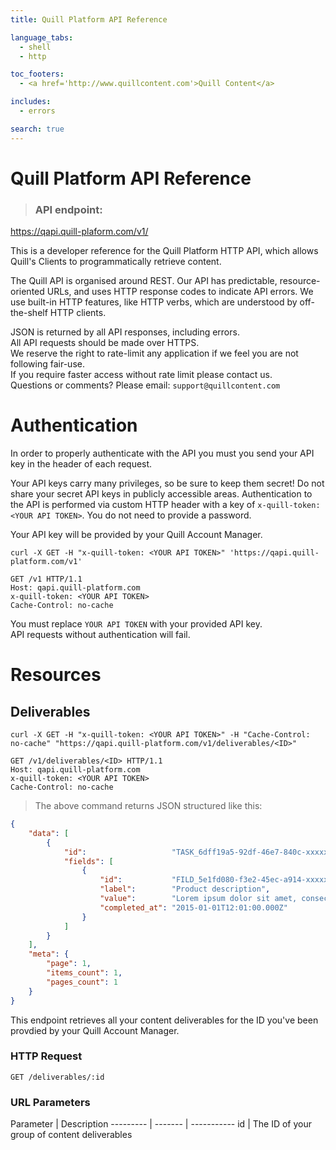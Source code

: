 ```yaml
---
title: Quill Platform API Reference

language_tabs:
  - shell
  - http

toc_footers:
  - <a href='http://www.quillcontent.com'>Quill Content</a>

includes:
  - errors

search: true
---
```


# Quill Platform API Reference
> ### API endpoint: 
https://qapi.quill-plaform.com/v1/

This is a developer reference for the Quill Platform HTTP API, which allows Quill's Clients to programmatically retrieve content.

The Quill API is organised around REST. Our API has predictable, resource-oriented URLs, and uses HTTP response codes to indicate API errors. We use built-in HTTP features, like HTTP verbs, which are understood by off-the-shelf HTTP clients. 

<aside class="notice">JSON is returned by all API responses, including errors.</aside>

<aside class="warning">All API requests should be made over HTTPS.</aside>

<aside class="warning">We reserve the right to rate-limit any application if we feel you are not following fair-use.</aside>

<aside class="notice">If you require faster access without rate limit please contact us.</aside>

<aside class="notice">Questions or comments? Please email: <code>support@quillcontent.com</code></aside>

# Authentication

In order to properly authenticate with the API you must you send your API key in the header of each request. 

Your API keys carry many privileges, so be sure to keep them secret! Do not share your secret API keys in publicly accessible areas.
Authentication to the API is performed via custom HTTP header with a key of 
`x-quill-token:<YOUR API TOKEN>`. 
You do not need to provide a password.

Your API key will be provided by your Quill Account Manager.

```shell
curl -X GET -H "x-quill-token: <YOUR API TOKEN>" 'https://qapi.quill-platform.com/v1'
```

```http
GET /v1 HTTP/1.1
Host: qapi.quill-platform.com
x-quill-token: <YOUR API TOKEN>
Cache-Control: no-cache
```

<aside class="notice">
You must replace <code>YOUR API TOKEN</code> with your provided API key.
</aside>

<aside class="warning">API requests without authentication will fail.</aside>

# Resources

## Deliverables
```shell
curl -X GET -H "x-quill-token: <YOUR API TOKEN>" -H "Cache-Control: no-cache" "https://qapi.quill-platform.com/v1/deliverables/<ID>"
```

```http
GET /v1/deliverables/<ID> HTTP/1.1
Host: qapi.quill-platform.com
x-quill-token: <YOUR API TOKEN>
Cache-Control: no-cache
```

> The above command returns JSON structured like this:

```json
{
    "data": [
        {
            "id":                   "TASK_6dff19a5-92df-46e7-840c-xxxxxxxxxxxx",
            "fields": [
                {
                    "id":           "FILD_5e1fd080-f3e2-45ec-a914-xxxxxxxxxxxx",
                    "label":        "Product description",
                    "value":        "Lorem ipsum dolor sit amet, consectetur adipiscing elit. Vestibulum vel vulputate neque, a sodales libero. Nulla condimentum velit ipsum, eget ullamcorper massa cursus vitae. Ut turpis tortor, condimentum ut mattis in, porttitor vel justo. Sed tincidunt et risus volutpat dignissim. Nulla pretium placerat dui, ut lobortis mauris sollicitudin non. Nam eu enim ac felis sollicitudin commodo. Aenean velit enim, suscipit sed augue eu, varius fermentum urna. Suspendisse potenti.",
                    "completed_at": "2015-01-01T12:01:00.000Z"
                }
            ]
        }
    ],
    "meta": {
        "page": 1,
        "items_count": 1,
        "pages_count": 1
    }
}
```

This endpoint retrieves all your content deliverables for the ID you've been provdied by your Quill Account Manager.

### HTTP Request

`GET /deliverables/:id`

### URL Parameters

Parameter | Description
--------- | ------- | -----------
id | The ID of your group of content deliverables 


